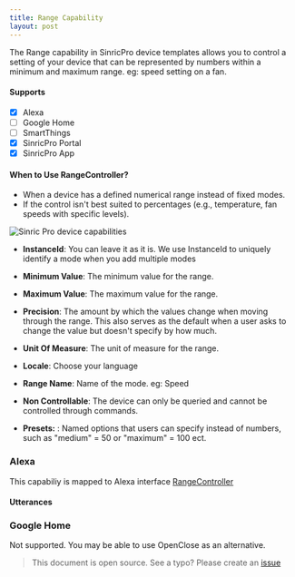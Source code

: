 ```yaml
---
title: Range Capability
layout: post
---
```


The Range capability in SinricPro device templates allows you to control a setting of your device that can be represented by numbers within a minimum and maximum range. eg: speed setting on a fan.

#### Supports
 - [x]  Alexa
 - [ ]  Google Home
 - [ ]  SmartThings
 - [x]  SinricPro Portal
 - [x]  SinricPro App

#### When to Use RangeController?
- When a device has a defined numerical range instead of fixed modes.
- If the control isn't best suited to percentages (e.g., temperature, fan speeds with specific levels).

![Sinric Pro device capabilities](https://help.sinric.pro/public/img/device-templates-range.png)

* **InstanceId**: You can leave it as it is. We use InstanceId to uniquely identify a mode when you add multiple modes

* **Minimum Value**: The minimum value for the range.

* **Maximum Value**: The maximum value for the range.

* **Precision**: The amount by which the values change when moving through the range. This also serves as the default when a user asks to change the value but doesn't specify by how much.

* **Unit Of Measure**: The unit of measure for the range.

* **Locale**: Choose your language 

* **Range Name**: Name of the mode. eg: Speed

* **Non Controllable**: The device can only be queried and cannot be controlled through commands.

* **Presets:** : Named options that users can specify instead of numbers, such as "medium" = 50 or "maximum" = 100 ect.

### Alexa 
This capabiliy is mapped to Alexa interface [RangeController](https://developer.amazon.com/en-US/docs/alexa/device-apis/alexa-rangecontroller.html)

#### Utterances
### Google Home
Not supported. You may be able to use OpenClose as an alternative.

> This document is open source. See a typo? Please create an [issue](https://github.com/sinricpro/help-docs)
